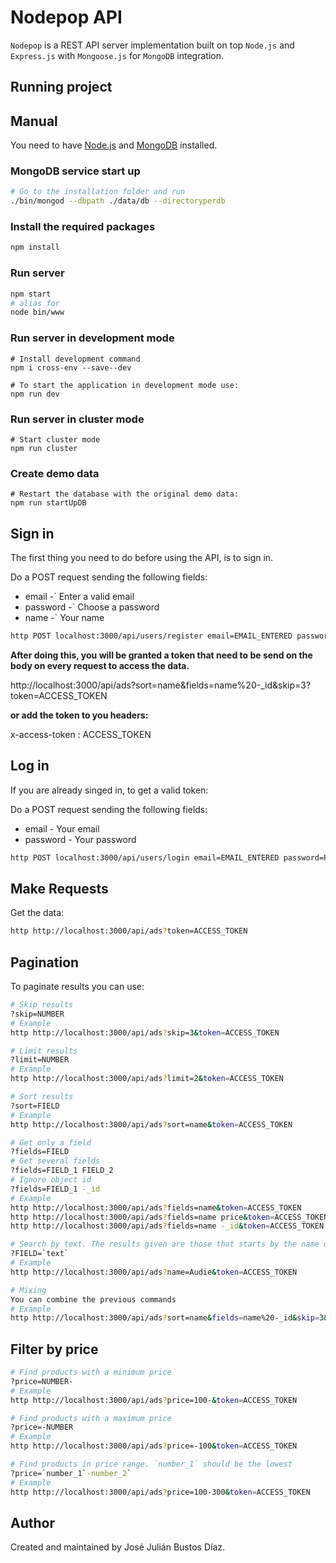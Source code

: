 # Nodepop API
`Nodepop` is a REST API server implementation built on top `Node.js` and `Express.js` with `Mongoose.js` for `MongoDB` integration.

## Running project

## Manual

You need to have [Node.js](https://nodejs.org) and [MongoDB](https://www.mongodb.com) installed.

### MongoDB service start up

```sh
# Go to the installation folder and run
./bin/mongod --dbpath ./data/db --directoryperdb
```

### Install the required packages

```sh
npm install
```

### Run server

```sh
npm start
# alias for
node bin/www
```

### Run server in development mode

```shell
# Install development command
npm i cross-env --save--dev
```

```shell
# To start the application in development mode use:
npm run dev
```

### Run server in cluster mode

```shell
# Start cluster mode
npm run cluster
```

### Create demo data

```shell
# Restart the database with the original demo data:
npm run startUpDB
```

## Sign in

The first thing you need to do before using the API, is to sign in.

Do a POST request sending the following fields:

* email -` Enter a valid email
* password -` Choose a password
* name -` Your name

```sh
http POST localhost:3000/api/users/register email=EMAIL_ENTERED password=PASSWORD_ENTERED name=NAME_ENTERED
```

**After doing this, you will be granted a token that need to be send on the body on every request to access the data.**

http://localhost:3000/api/ads?sort=name&fields=name%20-_id&skip=3?token=ACCESS_TOKEN

**or add the token to you headers:**

x-access-token : ACCESS_TOKEN


## Log in

If you are already singed in, to get a valid token: 

Do a POST request sending the following fields:

* email - Your email
* password - Your password

```sh
http POST localhost:3000/api/users/login email=EMAIL_ENTERED password=PASSWORD_ENTERED
```


## Make Requests

Get the data:

```sh
http http://localhost:3000/api/ads?token=ACCESS_TOKEN
```
 
## Pagination

To paginate results you can use:

```sh
# Skip results
?skip=NUMBER
# Example
http http://localhost:3000/api/ads?skip=3&token=ACCESS_TOKEN
```

```sh
# Limit results
?limit=NUMBER
# Example
http http://localhost:3000/api/ads?limit=2&token=ACCESS_TOKEN
```

```sh
# Sort results
?sort=FIELD
# Example
http http://localhost:3000/api/ads?sort=name&token=ACCESS_TOKEN
```

```sh
# Get only a field
?fields=FIELD
# Get several fields
?fields=FIELD_1 FIELD_2
# Ignore object id
?fields=FIELD_1 -_id
# Example
http http://localhost:3000/api/ads?fields=name&token=ACCESS_TOKEN
http http://localhost:3000/api/ads?fields=name price&token=ACCESS_TOKEN
http http://localhost:3000/api/ads?fields=name -_id&token=ACCESS_TOKEN
```

```sh
# Search by text. The results given are those that starts by the name or matches the same name given in a case insensitive way.
?FIELD=`text`
# Example
http http://localhost:3000/api/ads?name=Audie&token=ACCESS_TOKEN
```

```sh
# Mixing
You can combine the previous commands
# Example
http http://localhost:3000/api/ads?sort=name&fields=name%20-_id&skip=3&limit=10&token=ACCESS_TOKEN
```

## Filter by price

```sh
# Find products with a minimum price
?price=NUMBER-
# Example
http http://localhost:3000/api/ads?price=100-&token=ACCESS_TOKEN
```

```sh
# Find products with a maximum price
?price=-NUMBER
# Example
http http://localhost:3000/api/ads?price=-100&token=ACCESS_TOKEN
```

```sh
# Find products in price range. `number_1` should be the lowest
?price=`number_1`-number_2`
# Example
http http://localhost:3000/api/ads?price=100-300&token=ACCESS_TOKEN
```


## Author

Created and maintained by José Julián Bustos Díaz.